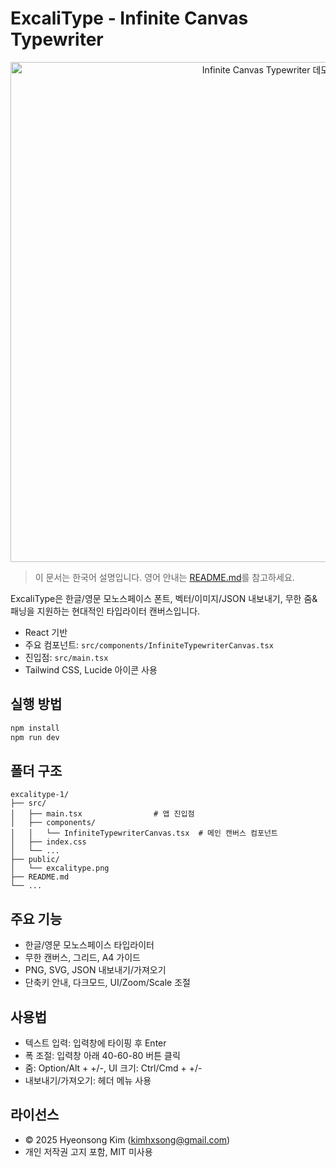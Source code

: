 # ExcaliType - Infinite Canvas Typewriter

<p align="center">
  <img src="public/ecalitype-draft-demo.gif" alt="Infinite Canvas Typewriter 데모" width="800"/>
</p>

> 이 문서는 한국어 설명입니다. 영어 안내는 [README.md](./README.md)를 참고하세요.

ExcaliType은 한글/영문 모노스페이스 폰트, 벡터/이미지/JSON 내보내기, 무한 줌&패닝을 지원하는 현대적인 타입라이터 캔버스입니다.

- React 기반
- 주요 컴포넌트: `src/components/InfiniteTypewriterCanvas.tsx`
- 진입점: `src/main.tsx`
- Tailwind CSS, Lucide 아이콘 사용

## 실행 방법

```bash
npm install
npm run dev
```

## 폴더 구조

```
excalitype-1/
├── src/
│   ├── main.tsx                # 앱 진입점
│   ├── components/
│   │   └── InfiniteTypewriterCanvas.tsx  # 메인 캔버스 컴포넌트
│   ├── index.css
│   └── ...
├── public/
│   └── excalitype.png
├── README.md
└── ...
```

## 주요 기능
- 한글/영문 모노스페이스 타입라이터
- 무한 캔버스, 그리드, A4 가이드
- PNG, SVG, JSON 내보내기/가져오기
- 단축키 안내, 다크모드, UI/Zoom/Scale 조절

## 사용법
- 텍스트 입력: 입력창에 타이핑 후 Enter
- 폭 조절: 입력창 아래 40-60-80 버튼 클릭
- 줌: Option/Alt + +/-, UI 크기: Ctrl/Cmd + +/-
- 내보내기/가져오기: 헤더 메뉴 사용

## 라이선스
- © 2025 Hyeonsong Kim (kimhxsong@gmail.com)
- 개인 저작권 고지 포함, MIT 미사용 
